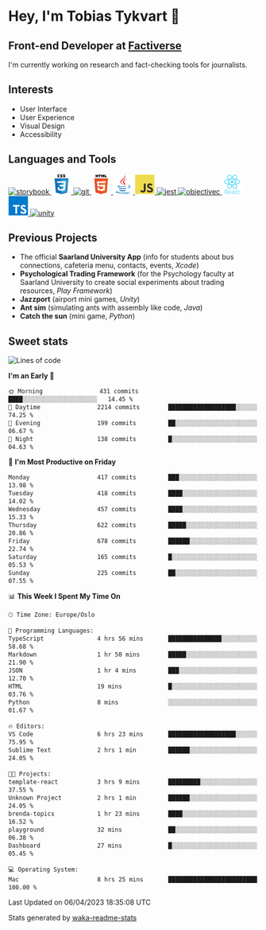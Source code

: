 # Hey, I'm Tobias Tykvart 🦉

## Front-end Developer at [Factiverse](https://www.factiverse.no/)

I'm currently working on research and fact-checking tools for journalists.

## Interests

- User Interface
- User Experience
- Visual Design
- Accessibility

## Languages and Tools

<!-- https://devicon.dev/ -->
<p align="left"> <a href="https://storybook.js.org/" target="_blank" rel="noreferrer"> <img src="https://cdn.jsdelivr.net/gh/devicons/devicon/icons/storybook/storybook-original.svg" alt="storybook" width="40" height="40"/> </a> <a href="https://www.w3schools.com/css/" target="_blank" rel="noreferrer"> <img src="https://raw.githubusercontent.com/devicons/devicon/master/icons/css3/css3-original-wordmark.svg" alt="css3" width="40" height="40"/> </a> <a href="https://git-scm.com/" target="_blank" rel="noreferrer"> <img src="https://www.vectorlogo.zone/logos/git-scm/git-scm-icon.svg" alt="git" width="40" height="40"/> </a> <a href="https://www.w3.org/html/" target="_blank" rel="noreferrer"> <img src="https://raw.githubusercontent.com/devicons/devicon/master/icons/html5/html5-original-wordmark.svg" alt="html5" width="40" height="40"/> </a> <a href="https://www.java.com" target="_blank" rel="noreferrer"> <img src="https://raw.githubusercontent.com/devicons/devicon/master/icons/java/java-original.svg" alt="java" width="40" height="40"/> </a> <a href="https://developer.mozilla.org/en-US/docs/Web/JavaScript" target="_blank" rel="noreferrer"> <img src="https://raw.githubusercontent.com/devicons/devicon/master/icons/javascript/javascript-original.svg" alt="javascript" width="40" height="40"/> </a> <a href="https://jestjs.io" target="_blank" rel="noreferrer"> <img src="https://www.vectorlogo.zone/logos/jestjsio/jestjsio-icon.svg" alt="jest" width="40" height="40"/> </a> <a href="https://developer.apple.com/library/archive/documentation/Cocoa/Conceptual/ProgrammingWithObjectiveC/Introduction/Introduction.html" target="_blank" rel="noreferrer"> <img src="https://www.vectorlogo.zone/logos/apple_objectivec/apple_objectivec-icon.svg" alt="objectivec" width="40" height="40"/> </a> <a href="https://reactjs.org/" target="_blank" rel="noreferrer"> <img src="https://raw.githubusercontent.com/devicons/devicon/master/icons/react/react-original-wordmark.svg" alt="react" width="40" height="40"/> </a> <a href="https://www.typescriptlang.org/" target="_blank" rel="noreferrer"> <img src="https://raw.githubusercontent.com/devicons/devicon/master/icons/typescript/typescript-original.svg" alt="typescript" width="40" height="40"/> </a> <a href="https://unity.com/" target="_blank" rel="noreferrer"> <img src="https://www.vectorlogo.zone/logos/unity3d/unity3d-icon.svg" alt="unity" width="40" height="40"/> </a> </p>

## Previous Projects

- The official **Saarland University App** (info for students about bus connections, cafeteria menu, contacts, events, _Xcode_)
- **Psychological Trading Framework** (for the Psychology faculty at Saarland University to create social experiments about trading resources, _Play Framework_)
- **Jazzport** (airport mini games, _Unity_)
- **Ant sim** (simulating ants with assembly like code, _Java_)
- **Catch the sun** (mini game, _Python_)

## Sweet stats

<!--START_SECTION:waka-->
![Lines of code](https://img.shields.io/badge/From%20Hello%20World%20I%27ve%20Written-4.1%20million%20lines%20of%20code-blue)

**I'm an Early 🐤** 

```text
🌞 Morning                431 commits         ████░░░░░░░░░░░░░░░░░░░░░   14.45 % 
🌆 Daytime                2214 commits        ███████████████████░░░░░░   74.25 % 
🌃 Evening                199 commits         ██░░░░░░░░░░░░░░░░░░░░░░░   06.67 % 
🌙 Night                  138 commits         █░░░░░░░░░░░░░░░░░░░░░░░░   04.63 % 
```
📅 **I'm Most Productive on Friday** 

```text
Monday                   417 commits         ███░░░░░░░░░░░░░░░░░░░░░░   13.98 % 
Tuesday                  418 commits         ████░░░░░░░░░░░░░░░░░░░░░   14.02 % 
Wednesday                457 commits         ████░░░░░░░░░░░░░░░░░░░░░   15.33 % 
Thursday                 622 commits         █████░░░░░░░░░░░░░░░░░░░░   20.86 % 
Friday                   678 commits         ██████░░░░░░░░░░░░░░░░░░░   22.74 % 
Saturday                 165 commits         █░░░░░░░░░░░░░░░░░░░░░░░░   05.53 % 
Sunday                   225 commits         ██░░░░░░░░░░░░░░░░░░░░░░░   07.55 % 
```


📊 **This Week I Spent My Time On** 

```text
🕑︎ Time Zone: Europe/Oslo

💬 Programming Languages: 
TypeScript               4 hrs 56 mins       ███████████████░░░░░░░░░░   58.68 % 
Markdown                 1 hr 50 mins        █████░░░░░░░░░░░░░░░░░░░░   21.90 % 
JSON                     1 hr 4 mins         ███░░░░░░░░░░░░░░░░░░░░░░   12.70 % 
HTML                     19 mins             █░░░░░░░░░░░░░░░░░░░░░░░░   03.76 % 
Python                   8 mins              ░░░░░░░░░░░░░░░░░░░░░░░░░   01.67 % 

🔥 Editors: 
VS Code                  6 hrs 23 mins       ███████████████████░░░░░░   75.95 % 
Sublime Text             2 hrs 1 min         ██████░░░░░░░░░░░░░░░░░░░   24.05 % 

🐱‍💻 Projects: 
template-react           3 hrs 9 mins        █████████░░░░░░░░░░░░░░░░   37.55 % 
Unknown Project          2 hrs 1 min         ██████░░░░░░░░░░░░░░░░░░░   24.05 % 
brenda-topics            1 hr 23 mins        ████░░░░░░░░░░░░░░░░░░░░░   16.52 % 
playground               32 mins             ██░░░░░░░░░░░░░░░░░░░░░░░   06.38 % 
Dashboard                27 mins             █░░░░░░░░░░░░░░░░░░░░░░░░   05.45 % 

💻 Operating System: 
Mac                      8 hrs 25 mins       █████████████████████████   100.00 % 
```


 Last Updated on 06/04/2023 18:35:08 UTC
<!--END_SECTION:waka-->

Stats generated by [waka-readme-stats](https://github.com/anmol098/waka-readme-stats)
